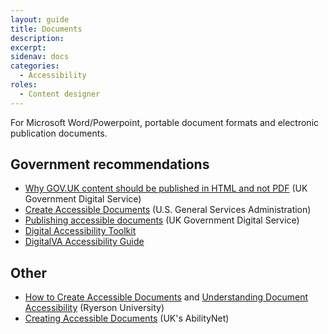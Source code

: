 ```yaml
---
layout: guide
title: Documents
description: 
excerpt: 
sidenav: docs
categories:
  - Accessibility
roles:
  - Content designer
---
```

 
For Microsoft Word/Powerpoint, portable document formats and electronic publication documents.

## Government recommendations
*   [Why GOV.UK content should be published in HTML and not PDF](https://gds.blog.gov.uk/2018/07/16/why-gov-uk-content-should-be-published-in-html-and-not-pdf/) (UK Government Digital Service)
*   [Create Accessible Documents](https://www.section508.gov/create/documents) (U.S. General Services Administration)
*   [Publishing accessible documents](https://www.gov.uk/guidance/publishing-accessible-documents) (UK Government Digital Service)
*   [Digital Accessibility Toolkit](https://canada-ca.github.io/a11y/index.html)
*   [DigitalVA Accessibility Guide](https://www.oit.va.gov/accessibility/)

## Other
*   [How to Create Accessible Documents](https://www.ryerson.ca/accessibility/guides-resources/accessible-documents/) and [Understanding Document Accessibility](https://de.ryerson.ca/wa/documents/) (Ryerson University)
*   [Creating Accessible Documents](https://abilitynet.org.uk/factsheets/creating-accessible-documents-0) (UK's AbilityNet)
